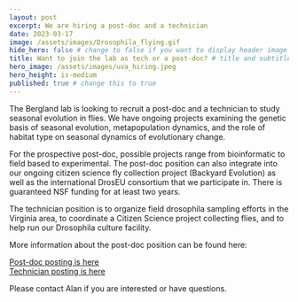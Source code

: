 ```yaml
---
layout: post
excerpt: We are hiring a post-doc and a technician
date: 2023-03-17
image: /assets/images/Drosophila_flying.gif
hide_hero: false # change to false if you want to display header image
title: Want to join the lab as tech or a post-doc? # title and subtitle only display on hero
hero_image: /assets/images/uva_hiring.jpeg
hero_height: is-medium
published: true # change this to true
---
```


The Bergland lab is looking to recruit a post-doc and a technician to study seasonal evolution in flies. We have ongoing projects examining the genetic basis of seasonal evolution, metapopulation dynamics, and the role of habitat type on seasonal dynamics of evolutionary change.

For the prospective post-doc, possible projects range from bioinformatic to field based to experimental. The post-doc position can also integrate into our ongoing citizen science fly collection project (Backyard Evolution) as well as the international DrosEU consortium that we participate in. There is guaranteed NSF funding for at least two years.

The technician position is to organize field drosophila sampling efforts in the Virginia area, to coordinate a Citizen Science project collecting flies, and to help run our Drosophila culture facility.

More information about the post-doc position can be found here:

<a href="https://uva.wd1.myworkdayjobs.com/UVAJobs/job/Charlottesville-VA/Research-Associate-in-Biology_R0045444">Post-doc posting is here</a>
<br>
<a href="https://jobs.virginia.edu/jobs/R0045361?source=uva_jobs">Technician posting is here</a>

Please contact Alan if you are interested or have questions.
